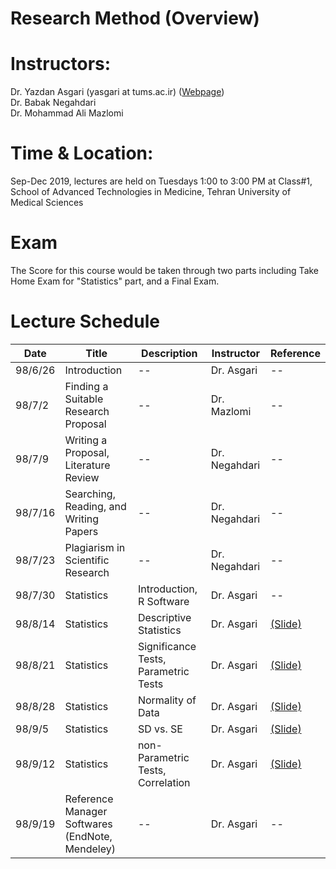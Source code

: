 # Research Method (Overview)

# Instructors: 
Dr. Yazdan Asgari (yasgari at tums.ac.ir) ([Webpage](https://www.tums.ac.ir/faculties/yasgari))
<br>Dr. Babak Negahdari
<br>Dr. Mohammad Ali Mazlomi
# Time & Location: 
Sep-Dec 2019, lectures are held on Tuesdays 1:00 to 3:00 PM at Class#1, School of Advanced Technologies in Medicine, Tehran University of Medical Sciences
# Exam
The Score for this course would be taken through two parts including Take Home Exam for "Statistics" part, and a Final Exam.
# Lecture Schedule
| Date | Title | Description | Instructor |Reference |
| --- | --- | --- | --- | --- |
| 98/6/26 | Introduction | -- | Dr. Asgari | -- |
| 98/7/2 | Finding a Suitable Research Proposal | -- | Dr. Mazlomi | -- |
| 98/7/9 | Writing a Proposal, Literature Review | -- | Dr. Negahdari | -- |
| 98/7/16 | Searching, Reading, and Writing Papers  | -- | Dr. Negahdari | -- |
| 98/7/23 | Plagiarism in Scientific Research | -- | Dr. Negahdari | -- |
| 98/7/30 | Statistics | Introduction, R Software | Dr. Asgari | -- |
| 98/8/14 | Statistics | Descriptive Statistics | Dr. Asgari | [(Slide)](/slides/Descriptive_Statistics.pdf) |
| 98/8/21 | Statistics | Significance Tests, Parametric Tests | Dr. Asgari | [(Slide)](/slides/Significancy.pdf) |
| 98/8/28 | Statistics | Normality of Data | Dr. Asgari | [(Slide)](/slides/Normality.pdf) |
| 98/9/5 | Statistics | SD vs. SE | Dr. Asgari | [(Slide)](/slides/SE_SD.pdf) |
| 98/9/12 | Statistics | non-Parametric Tests, Correlation | Dr. Asgari | [(Slide)](/slides/nonpar.pdf) |
| 98/9/19 | Reference Manager Softwares (EndNote, Mendeley) | -- | Dr. Asgari | -- |
